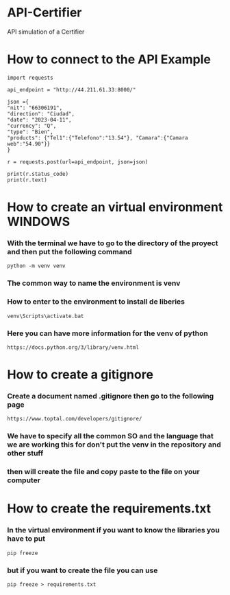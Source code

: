 # API-Certifier
API simulation of a Certifier

# How to connect to the API Example
    import requests

    api_endpoint = "http://44.211.61.33:8000/"

    json ={
    "nit": "66306191",
    "direction": "Ciudad",
    "date": "2023-04-11",
    "currency": "Q",
    "type": "Bien",
    "products": {"Tel1":{"Telefono":"13.54"}, "Camara":{"Camara web":"54.90"}}
    }

    r = requests.post(url=api_endpoint, json=json)

    print(r.status_code)
    print(r.text)

# How to create an virtual environment WINDOWS
 ### With the terminal we have to go to the directory of the proyect and then put the following command

    python -m venv venv

 ### The common way to name the environment is venv

 ### How to enter to the environment to install de liberies

    venv\Scripts\activate.bat

 ### Here you can have more information for the venv of python

    https://docs.python.org/3/library/venv.html

#  How to create a gitignore
 ### Create a document named .gitignore then go to the following page

    https://www.toptal.com/developers/gitignore/

 ### We have to specify all the common SO and the language that we are working this for don't put the venv in the repository and other stuff
 ### then will create the file and copy paste to the file on your computer

# How to create the requirements.txt

 ### In the virtual environment if you want to know the libraries you have to put

    pip freeze

 ### but if you want to create the file you can use

    pip freeze > requirements.txt

